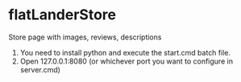 # flatLanderStore
Store page with images, reviews, descriptions

1. You need to install python and execute the start.cmd batch file.
2. Open 127.0.0.1:8080 (or whichever port you want to configure in server.cmd)
